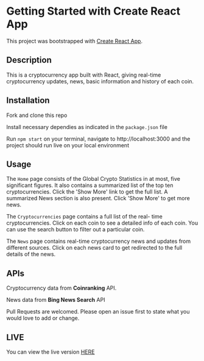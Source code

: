 # Getting Started with Create React App

This project was bootstrapped with [Create React App](https://github.com/facebook/create-react-app).

## Description
This is a cryptocurrency app built with React, giving real-time cryptocurrency updates, news, basic information and history of each coin.

## Installation 
Fork and clone this repo

Install necessary dependies as indicated in the `package.json` file

Run `npm start` on your terminal, navigate to http://localhost:3000 and the project should run live on your local environment

## Usage
The `Home` page consists of the Global Crypto Statistics in at most, five significant figures. It also contains a summarized list of the top ten cryptocurrencies. Click the 'Show More' link to get the full list. A summarized News section is also present. Click 'Show More' to get more news.

The `Cryptocurrencies` page contains a full list of the real- time cryptocurrencies. Click on each coin to see a detailed info of each coin. You can use the search button to filter out a particular coin.

The `News` page contains real-time cryptocurrency news and updates from different sources. Click on each news card to get redirected to the full details of the news. 

## APIs
Cryptocurrency data from **Coinranking** API.

News data from **Bing News Search** API 

Pull Requests are welcomed. Please open an issue first to state what you would love to add or change.

## LIVE
You can view the live version [HERE](https://crypto-lion.netlify.app/)



